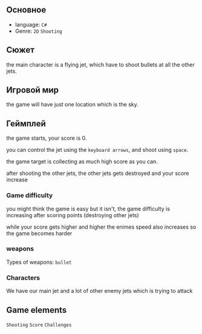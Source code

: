 
## Основное
- language: `C#`
- Genre: `2D` `Shooting` 
## Сюжет
the main character is a flying jet, which have to shoot bullets at all the other jets.

## Игровой мир
the game will have just one location which is the sky.

## Геймплей
the game starts, your score is 0.

you can control the jet using the `keyboard arrows`, and shoot using `space`.

the game target is collecting as much high score as you can.

after shooting the other jets, the other jets gets destroyed and your score increase

### Game difficulty
you might think the game is easy but it isn't, the game difficulty is increasing after scoring points (destroying other jets)

while your score gets higher and higher the enimes speed also increases so the game becomes harder

### weapons
Types of weapons: `bullet` 

### Characters
We have our main jet and a lot of other enemy jets which is trying to attack

## Game elements
`Shooting`
`Score`
`Challenges`


